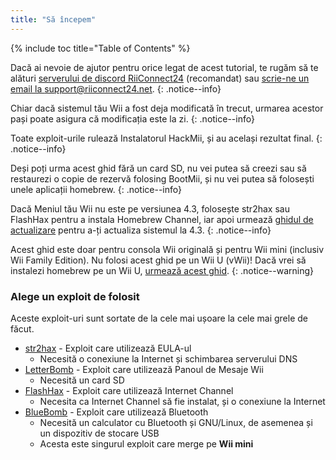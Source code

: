 ```yaml
---
title: "Să începem"
---
```


{% include toc title="Table of Contents" %}

Dacă ai nevoie de ajutor pentru orice legat de acest tutorial, te rugăm să te alături [serverului de discord RiiConnect24](https://discord.gg/rc24) (recomandat) sau [scrie-ne un email la support@riiconnect24.net](mailto:support@riiconnect24.net).
{: .notice--info}

Chiar dacă sistemul tău Wii a fost deja modificată în trecut, urmarea acestor pași poate asigura că modificația este la zi.
{: .notice--info}

Toate exploit-urile rulează Instalatorul HackMii, și au același rezultat final.
{: .notice--info}

Deși poți urma acest ghid fără un card SD, nu vei putea să creezi sau să restaurezi o copie de rezervă folosing BootMii, și nu vei putea să folosești unele aplicații homebrew.
{: .notice--info}

Dacă Meniul tău Wii nu este pe versiunea 4.3, folosește str2hax sau FlashHax pentru a instala Homebrew Channel, iar apoi urmează [ghidul de actualizare](update) pentru a-ți actualiza sistemul la 4.3.
{: .notice--info}

Acest ghid este doar pentru consola Wii originală și pentru Wii mini (inclusiv Wii Family Edition). Nu folosi acest ghid pe un Wii U (vWii)! Dacă vrei să instalezi homebrew pe un Wii U, [urmează acest ghid](https://wiiu.hacks.guide).
{: .notice--warning}

### Alege un exploit de folosit

Aceste exploit-uri sunt sortate de la cele mai ușoare la cele mai grele de făcut.

- [str2hax](str2hax) - Exploit care utilizează EULA-ul
    * Necesită o conexiune la Internet și schimbarea serverului DNS
- [LetterBomb](letterbomb) - Exploit care utilizează Panoul de Mesaje Wii
    * Necesită un card SD
- [FlashHax](flashhax) - Exploit care utilizează Internet Channel
    * Necesita ca Internet Channel să fie instalat, și o conexiune la Internet
- [BlueBomb](bluebomb) - Exploit care utilizează Bluetooth
    * Necesită un calculator cu Bluetooth și GNU/Linux, de asemenea și un dispozitiv de stocare USB
    * Acesta este singurul exploit care merge pe **Wii mini**
